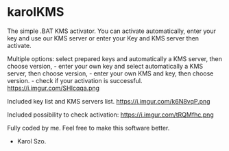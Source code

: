 # karolKMS
The simple .BAT KMS activator. You can activate automatically, enter your key and use our KMS server or enter your Key and KMS server then activate.

Multiple options: select prepared keys and automatically a KMS server, then choose version,
                  - enter your own key and select automatically a KMS server, then choose version,
                  - enter your own KMS and key, then choose version.
                  - check if your activation is successful.
https://i.imgur.com/SHIcqqa.png

Included key list and KMS servers list. 
https://i.imgur.com/k6N8vqP.png

Included possibility to check activation:
https://i.imgur.com/tRQMfhc.png

Fully coded by me. Feel free to make this software better.
- Karol Szo.

